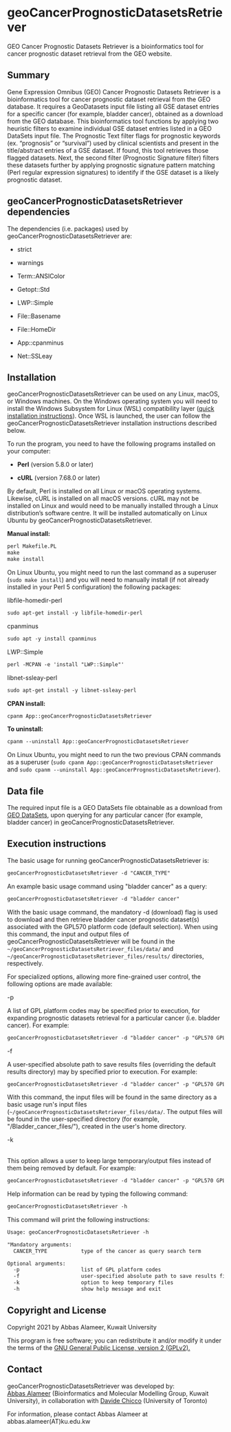 # geoCancerPrognosticDatasetsRetriever
GEO Cancer Prognostic Datasets Retriever is a bioinformatics tool for cancer prognostic dataset retrieval from the GEO website.
## Summary
<p>Gene Expression Omnibus (GEO) Cancer Prognostic Datasets Retriever is a bioinformatics tool for cancer prognostic dataset retrieval from the GEO database. It requires a GeoDatasets input file listing all GSE dataset entries for a specific cancer (for example, bladder cancer), obtained as a download from the GEO database. This bioinformatics tool functions by applying two heuristic filters to examine individual GSE dataset entries listed in a GEO DataSets input file. The Prognostic Text filter flags for prognostic keywords (ex. “prognosis” or “survival”) used by clinical scientists and present in the title/abstract entries of a GSE dataset. If found, this tool retrieves those flagged datasets. Next, the second filter (Prognostic Signature filter) filters these datasets further by applying prognostic signature pattern matching (Perl regular expression signatures) to identify if the GSE dataset is a likely prognostic dataset.</p>

## geoCancerPrognosticDatasetsRetriever dependencies
The dependencies (i.e. packages) used by geoCancerPrognosticDatasetsRetriever are:

<p><ul><li>strict</li></ul></p>
<p><ul><li>warnings</li></ul></p>
<p><ul><li>Term::ANSIColor</li></ul></p>
<p><ul><li>Getopt::Std</li></ul></p>
<p><ul><li>LWP::Simple</li></ul></p>
<p><ul><li>File::Basename</li></ul></p>
<p><ul><li>File::HomeDir</li></ul></p>
<p><ul><li>App::cpanminus</li></ul></p>
<p><ul><li>Net::SSLeay</li></ul></p>


## Installation
geoCancerPrognosticDatasetsRetriever can be used on any Linux, macOS, or Windows machines. On the Windows operating system you will need to install the Windows Subsystem for Linux (WSL) compatibility layer (<a href="https://docs.microsoft.com/en-us/windows/wsl/install" target="_blank" rel="noopener noreferrer">quick installation instructions</a>). Once WSL is launched, the user can follow the geoCancerPrognosticDatasetsRetriever installation instructions described below.

To run the program, you need to have the following programs installed on your computer:

<p><ul><li><b>Perl</b> (version 5.8.0 or later)</li></ul></p>
<p><ul><li><b>cURL</b> (version 7.68.0 or later)</li></ul></p>
By default, Perl is installed on all Linux or macOS operating systems. Likewise, cURL is installed on all macOS versions. cURL may not be installed on Linux and would need to be manually installed through a Linux distribution’s software centre. It will be installed automatically on Linux Ubuntu by geoCancerPrognosticDatasetsRetriever.
<p></p>

<b>Manual install:</b>
```diff
perl Makefile.PL
make
make install
```

On Linux Ubuntu, you might need to run the last command as a superuser
(`sudo make install`) and you will need to manually install (if not
already installed in your Perl 5 configuration) the following packages:

libfile-homedir-perl

```diff
sudo apt-get install -y libfile-homedir-perl
```
cpanminus

```diff
sudo apt -y install cpanminus
```
LWP::Simple

```diff
perl -MCPAN -e 'install "LWP::Simple"'
```

libnet-ssleay-perl

```diff
sudo apt-get install -y libnet-ssleay-perl
```

<b>CPAN install:</b>

```diff
cpanm App::geoCancerPrognosticDatasetsRetriever
```

<b>To uninstall:</b>

```diff
cpanm --uninstall App::geoCancerPrognosticDatasetsRetriever
```
On Linux Ubuntu, you might need to run the two previous CPAN commands as a superuser (`sudo cpanm App::geoCancerPrognosticDatasetsRetriever` and `sudo cpanm --uninstall App::geoCancerPrognosticDatasetsRetriever`).

## Data file
The required input file is a GEO DataSets file obtainable as a download  from <a href="https://www.ncbi.nlm.nih.gov/gds/" target="_blank" rel="noopener noreferrer">GEO DataSets</a>, upon querying for any particular cancer (for example, bladder cancer) in geoCancerPrognosticDatasetsRetriever.

## Execution instructions
The basic usage for running geoCancerPrognosticDatasetsRetriever is:

```diff
geoCancerPrognosticDatasetsRetriever -d "CANCER_TYPE"
```

An example basic usage command using "bladder cancer" as a query: 

```diff
geoCancerPrognosticDatasetsRetriever -d "bladder cancer"
```
With the basic usage command, the mandatory -d (download) flag is used to download and then retrieve bladder cancer prognostic dataset(s) associated with the GPL570 platform code (default selection). When using this command, the input and output files of geoCancerPrognosticDatasetsRetriever will be found in the `~/geoCancerPrognosticDatasetsRetriever_files/data/` and `~/geoCancerPrognosticDatasetsRetriever_files/results/` directories, respectively.

For specialized options, allowing more fine-grained user control, the following options are made available:

-p <list of GPL platform codes>

A list of GPL platform codes may be specified prior to execution, for expanding prognostic datasets retrieval for a particular cancer (i.e. bladder cancer). For example:

```diff
geoCancerPrognosticDatasetsRetriever -d "bladder cancer" -p "GPL570 GPL97 GPL96"
```

-f <user-specified absolute path to save results files>

A user-specified absolute path to save results files (overriding the default results directory) may by specified prior to execution. For example:

```diff
geoCancerPrognosticDatasetsRetriever -d "bladder cancer" -p "GPL570 GPL97 GPL96" -f "/Bladder_cancer_files/"
```

With this command, the input files will be found in the same directory as a basic usage run's input files (`~/geoCancerPrognosticDatasetsRetriever_files/data/`. The output files will be found in the user-specified directory (for example, "/Bladder_cancer_files/"), created in the user's home directory.

-k <option to keep temporary files>

This option allows a user to keep large temporary/output files instead of them
being removed by default. For example:

```diff
geoCancerPrognosticDatasetsRetriever -d "bladder cancer" -p "GPL570 GPL97 GPL96" -f "/Bladder_cancer_files/" -k
```

<p>Help information can be read by typing the following command:</p>

```diff
geoCancerPrognosticDatasetsRetriever -h
```

<p>This command will print the following instructions:</p>

```diff
Usage: geoCancerPrognosticDatasetsRetriever -h

"Mandatory arguments:
  CANCER_TYPE           type of the cancer as query search term

Optional arguments:
  -p                    list of GPL platform codes
  -f                    user-specified absolute path to save results files
  -k                    option to keep temporary files
  -h                    show help message and exit
```

## Copyright and License

Copyright 2021 by Abbas Alameer, Kuwait University

This program is free software; you can redistribute it and/or modify
it under the terms of the <a href="http://www.gnu.org/licenses/gpl-2.0-standalone.html" target="_blank" rel="noopener noreferrer">GNU General Public License, version 2 (GPLv2).</a>

## Contact
<p>geoCancerPrognosticDatasetsRetriever was developed by:<br>
<a href="http://kuweb.ku.edu.kw/biosc/People/AcademicStaff/Dr.AbbasAlameer/index.htm" target="_blank" rel="noopener noreferrer">Abbas Alameer</a> (Bioinformatics and Molecular Modelling Group, Kuwait University), in collaboration with <a href="http://www.DavideChicco.it" target="_blank" rel="noopener noreferrer">Davide Chicco</a> (University of Toronto)</br>

For information, please contact Abbas Alameer at abbas.alameer(AT)ku.edu.kw</p>
